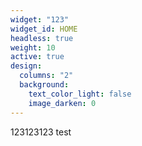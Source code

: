 ```yaml
---
widget: "123"
widget_id: HOME
headless: true
weight: 10
active: true
design:
  columns: "2"
  background:
    text_color_light: false
    image_darken: 0
---
```

123123123 test

